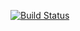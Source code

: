 [![Build Status](https://travis-ci.org/notorious01/lab10.svg?branch=master)](https://travis-ci.org/notorious01/lab10)


